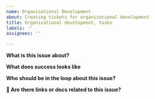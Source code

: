 ```yaml
---
name: Organizational Development
about: Creating tickets for organizational development
title: Organizational development, tasks
labels: ''
assignees: ''

---
```


**What is this issue about?**

**What does success looks like**

**Who should be in the loop about this issue?**

**🔗  Are there links or docs related to this issue?**
